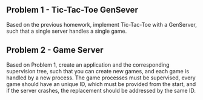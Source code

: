 ## Problem 1 - Tic-Tac-Toe GenSever

Based on the previous homework, implement Tic-Tac-Toe with a GenServer,
such that a single server handles a single game.

## Problem 2 - Game Server

Based on Problem 1, create an application and the corresponding supervision tree,
such that you can create new games, and each game is handled by a new process.
The game processes must be supervised, every game should have an unique ID, which
must be provided from the start, and if the server crashes, the replacement should
be addressed by the same ID. 
